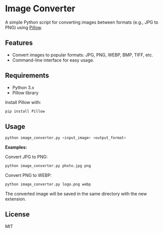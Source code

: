 # Image Converter

A simple Python script for converting images between formats (e.g., JPG to PNG) using [Pillow](https://python-pillow.org/).

## Features

- Convert images to popular formats: JPG, PNG, WEBP, BMP, TIFF, etc.
- Command-line interface for easy usage.

## Requirements

- Python 3.x
- Pillow library

Install Pillow with:

```bash
pip install Pillow
```

## Usage

```bash
python image_converter.py <input_image> <output_format>
```

**Examples:**

Convert JPG to PNG:

```bash
python image_converter.py photo.jpg png
```

Convert PNG to WEBP:

```bash
python image_converter.py logo.png webp
```

The converted image will be saved in the same directory with the new extension.

## License

MIT
